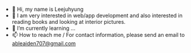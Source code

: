 - 👋 Hi, my name is Leejuhyung
- 👀 I am very interested in web/app development and also interested in reading books and looking at interior pictures.
- 🌱 I’m currently learning ...
- 📫 How to reach me / For contact information, please send an email to ableaiden707@gmail.com

<!---
leejuoohyeong/leejuoohyeong is a ✨ special ✨ repository because its `README.md` (this file) appears on your GitHub profile.
You can click the Preview link to take a look at your changes.
--->
